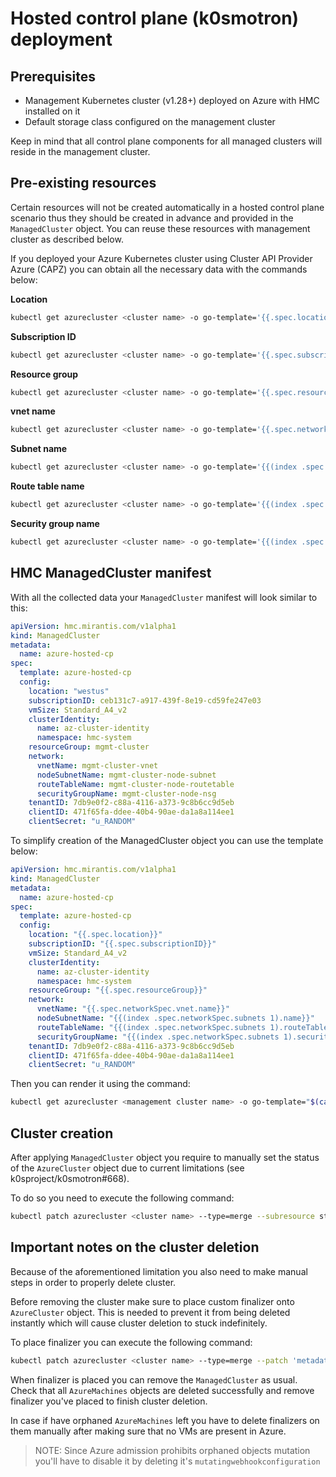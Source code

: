 # Hosted control plane (k0smotron) deployment

## Prerequisites

-   Management Kubernetes cluster (v1.28+) deployed on Azure with HMC installed
    on it
-   Default storage class configured on the management cluster

Keep in mind that all control plane components for all managed clusters will
reside in the management cluster.

## Pre-existing resources

Certain resources will not be created automatically in a hosted control plane
scenario thus they should be created in advance and provided in the `ManagedCluster`
object. You can reuse these resources with management cluster as described
below.

If you deployed your Azure Kubernetes cluster using Cluster API Provider Azure
(CAPZ) you can obtain all the necessary data with the commands below:

**Location**

```bash
kubectl get azurecluster <cluster name> -o go-template='{{.spec.location}}'
```

**Subscription ID**

```bash
kubectl get azurecluster <cluster name> -o go-template='{{.spec.subscriptionID}}'
```

**Resource group**

```bash
kubectl get azurecluster <cluster name> -o go-template='{{.spec.resourceGroup}}'
```

**vnet name**

```bash
kubectl get azurecluster <cluster name> -o go-template='{{.spec.networkSpec.vnet.name}}'
```

**Subnet name**

```bash
kubectl get azurecluster <cluster name> -o go-template='{{(index .spec.networkSpec.subnets 1).name}}'
```

**Route table name**

```bash
kubectl get azurecluster <cluster name> -o go-template='{{(index .spec.networkSpec.subnets 1).routeTable.name}}'
```

**Security group name**

```bash
kubectl get azurecluster <cluster name> -o go-template='{{(index .spec.networkSpec.subnets 1).securityGroup.name}}'
```



## HMC ManagedCluster manifest

With all the collected data your `ManagedCluster` manifest will look similar to this:

```yaml
apiVersion: hmc.mirantis.com/v1alpha1
kind: ManagedCluster
metadata:
  name: azure-hosted-cp
spec:
  template: azure-hosted-cp
  config:
    location: "westus"
    subscriptionID: ceb131c7-a917-439f-8e19-cd59fe247e03
    vmSize: Standard_A4_v2
    clusterIdentity:
      name: az-cluster-identity
      namespace: hmc-system
    resourceGroup: mgmt-cluster
    network:
      vnetName: mgmt-cluster-vnet
      nodeSubnetName: mgmt-cluster-node-subnet
      routeTableName: mgmt-cluster-node-routetable
      securityGroupName: mgmt-cluster-node-nsg
    tenantID: 7db9e0f2-c88a-4116-a373-9c8b6cc9d5eb
    clientID: 471f65fa-ddee-40b4-90ae-da1a8a114ee1
    clientSecret: "u_RANDOM"
```

To simplify creation of the ManagedCluster object you can use the template below:

```yaml
apiVersion: hmc.mirantis.com/v1alpha1
kind: ManagedCluster
metadata:
  name: azure-hosted-cp
spec:
  template: azure-hosted-cp
  config:
    location: "{{.spec.location}}"
    subscriptionID: "{{.spec.subscriptionID}}"
    vmSize: Standard_A4_v2
    clusterIdentity:
      name: az-cluster-identity
      namespace: hmc-system
    resourceGroup: "{{.spec.resourceGroup}}"
    network:
      vnetName: "{{.spec.networkSpec.vnet.name}}"
      nodeSubnetName: "{{(index .spec.networkSpec.subnets 1).name}}"
      routeTableName: "{{(index .spec.networkSpec.subnets 1).routeTable.name}}"
      securityGroupName: "{{(index .spec.networkSpec.subnets 1).securityGroup.name}}"
    tenantID: 7db9e0f2-c88a-4116-a373-9c8b6cc9d5eb
    clientID: 471f65fa-ddee-40b4-90ae-da1a8a114ee1
    clientSecret: "u_RANDOM"
```

Then you can render it using the command:

```bash
kubectl get azurecluster <management cluster name> -o go-template="$(cat template.yaml)"
```

## Cluster creation

After applying `ManagedCluster` object you require to manually set the status of the
`AzureCluster` object due to current limitations (see k0sproject/k0smotron#668).

To do so you need to execute the following command:

```bash
kubectl patch azurecluster <cluster name> --type=merge --subresource status --patch 'status: {ready: true}'
```

## Important notes on the cluster deletion

Because of the aforementioned limitation you also need to make manual steps in
order to properly delete cluster.

Before removing the cluster make sure to place custom finalizer onto
`AzureCluster` object. This is needed to prevent it from being deleted instantly
which will cause cluster deletion to stuck indefinitely.

To place finalizer you can execute the following command:

```bash
kubectl patch azurecluster <cluster name> --type=merge --patch 'metadata: {finalizers: [manual]}'
```

When finalizer is placed you can remove the `ManagedCluster` as usual. Check that
all `AzureMachines` objects are deleted successfully and remove finalizer you've
placed to finish cluster deletion.

In case if have orphaned `AzureMachines` left you have to delete finalizers on
them manually after making sure that no VMs are present in Azure.

> NOTE:
> Since Azure admission prohibits orphaned objects mutation you'll have to disable
> it by deleting it's `mutatingwebhookconfiguration`
